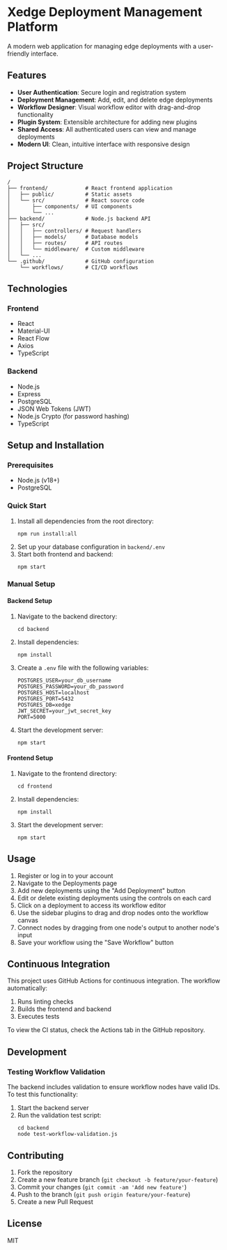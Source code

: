 # Xedge Deployment Management Platform

A modern web application for managing edge deployments with a user-friendly interface.

## Features

- **User Authentication**: Secure login and registration system
- **Deployment Management**: Add, edit, and delete edge deployments
- **Workflow Designer**: Visual workflow editor with drag-and-drop functionality
- **Plugin System**: Extensible architecture for adding new plugins
- **Shared Access**: All authenticated users can view and manage deployments
- **Modern UI**: Clean, intuitive interface with responsive design

## Project Structure

```
/
├── frontend/            # React frontend application
│   ├── public/          # Static assets
│   └── src/             # React source code
│       ├── components/  # UI components
│       └── ...
├── backend/             # Node.js backend API
│   ├── src/
│   │   ├── controllers/ # Request handlers 
│   │   ├── models/      # Database models
│   │   ├── routes/      # API routes
│   │   └── middleware/  # Custom middleware
│   └── ...
└── .github/             # GitHub configuration
    └── workflows/       # CI/CD workflows
```

## Technologies

### Frontend
- React
- Material-UI
- React Flow
- Axios
- TypeScript

### Backend
- Node.js
- Express
- PostgreSQL
- JSON Web Tokens (JWT)
- Node.js Crypto (for password hashing)
- TypeScript

## Setup and Installation

### Prerequisites
- Node.js (v18+)
- PostgreSQL

### Quick Start
1. Install all dependencies from the root directory:
   ```
   npm run install:all
   ```
2. Set up your database configuration in `backend/.env`
3. Start both frontend and backend:
   ```
   npm start
   ```

### Manual Setup

#### Backend Setup
1. Navigate to the backend directory:
   ```
   cd backend
   ```
2. Install dependencies:
   ```
   npm install
   ```
3. Create a `.env` file with the following variables:
   ```
   POSTGRES_USER=your_db_username
   POSTGRES_PASSWORD=your_db_password
   POSTGRES_HOST=localhost
   POSTGRES_PORT=5432
   POSTGRES_DB=xedge
   JWT_SECRET=your_jwt_secret_key
   PORT=5000
   ```
4. Start the development server:
   ```
   npm start
   ```

#### Frontend Setup
1. Navigate to the frontend directory:
   ```
   cd frontend
   ```
2. Install dependencies:
   ```
   npm install
   ```
3. Start the development server:
   ```
   npm start
   ```

## Usage

1. Register or log in to your account
2. Navigate to the Deployments page
3. Add new deployments using the "Add Deployment" button
4. Edit or delete existing deployments using the controls on each card
5. Click on a deployment to access its workflow editor
6. Use the sidebar plugins to drag and drop nodes onto the workflow canvas
7. Connect nodes by dragging from one node's output to another node's input
8. Save your workflow using the "Save Workflow" button

## Continuous Integration

This project uses GitHub Actions for continuous integration. The workflow automatically:

1. Runs linting checks
2. Builds the frontend and backend
3. Executes tests

To view the CI status, check the Actions tab in the GitHub repository.

## Development

### Testing Workflow Validation

The backend includes validation to ensure workflow nodes have valid IDs. To test this functionality:

1. Start the backend server
2. Run the validation test script:
   ```
   cd backend
   node test-workflow-validation.js
   ```

## Contributing

1. Fork the repository
2. Create a new feature branch (`git checkout -b feature/your-feature`)
3. Commit your changes (`git commit -am 'Add new feature'`)
4. Push to the branch (`git push origin feature/your-feature`)
5. Create a new Pull Request

## License

MIT 
